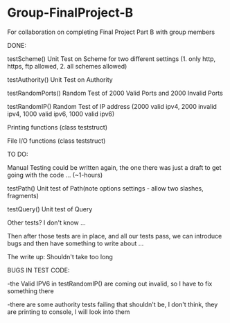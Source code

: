 # Group-FinalProject-B
For collaboration on completing Final Project Part B with group members


DONE: 

testScheme()
    Unit Test on Scheme for two different settings (1. only http, https, ftp allowed, 2. all schemes allowed)

testAuthority()
    Unit Test on Authority 

testRandomPorts()
    Random Test of 2000 Valid Ports and 2000 Invalid Ports

testRandomIP()
    Random Test of IP address (2000 valid ipv4, 2000 invalid ipv4, 1000 valid ipv6, 1000 valid ipv6)

Printing functions (class teststruct) 

File I/O functions (class teststruct)

TO DO:

Manual Testing could be written again, the one there was just a draft to get going with the code ... (~1-hours)

testPath()
    Unit test of Path(note options settings - allow two slashes, fragments)

testQuery()
    Unit test of Query

Other tests? I don't know ... 

Then after those tests are in place, and all our tests pass, we can introduce bugs and then have something to write about ... 

The write up: Shouldn't take too long


BUGS IN TEST CODE:

-the Valid IPV6 in testRandomIP() are coming out invalid, so I have to fix something there

-there are some authority tests failing that shouldn't be, I don't think, they are printing to console, I will look into them





